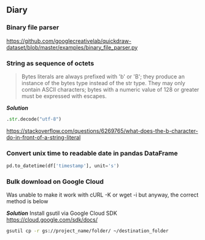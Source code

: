 ## Diary

### Binary file parser
https://github.com/googlecreativelab/quickdraw-dataset/blob/master/examples/binary_file_parser.py

### String as sequence of octets
>Bytes literals are always prefixed with 'b' or 'B'; they produce an instance of the bytes type instead of the str type. They may only contain ASCII characters; bytes with a numeric value of 128 or greater must be expressed with escapes.

***Solution***
```python
.str.decode("utf-8")
```

https://stackoverflow.com/questions/6269765/what-does-the-b-character-do-in-front-of-a-string-literal

### Convert unix time to readable date in pandas DataFrame
```python
pd.to_datetime(df['timestamp'], unit='s')
```

### Bulk download on Google Cloud
Was unable to make it work with cURL -K or wget -i but anyway, the correct method is below

***Solution***
Install gsutil via Google Cloud SDK  
https://cloud.google.com/sdk/docs/

```sh
gsutil cp -r gs://project_name/folder/ ~/destination_folder
```
